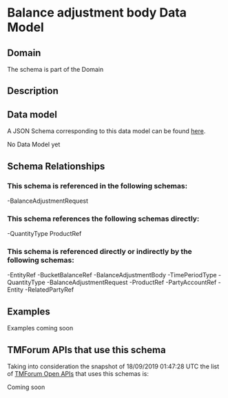 # Balance adjustment body Data Model

## Domain

The  schema is part of the  Domain

## Description



## Data model

A JSON Schema corresponding to this data model can be found
[here](https://github.com/tmforum-rand/schemas/blob/master/Customer/BalanceAdjustmentBody.schema.json).

No Data Model yet

## Schema Relationships

### This schema is referenced in the following schemas:

-BalanceAdjustmentRequest

### This schema references the following schemas directly:

-QuantityType
ProductRef

### This schema is referenced directly or indirectly by the following schemas:

-EntityRef
-BucketBalanceRef
-BalanceAdjustmentBody
-TimePeriodType
-QuantityType
-BalanceAdjustmentRequest
-ProductRef
-PartyAccountRef
-Entity
-RelatedPartyRef



## Examples

Examples coming soon

## TMForum APIs that use this schema

Taking into consideration the snapshot of 18/09/2019 01:47:28 UTC the list of [TMForum Open APIs](https://www.tmforum.org/open-apis/) that uses this schemas is:

Coming soon
